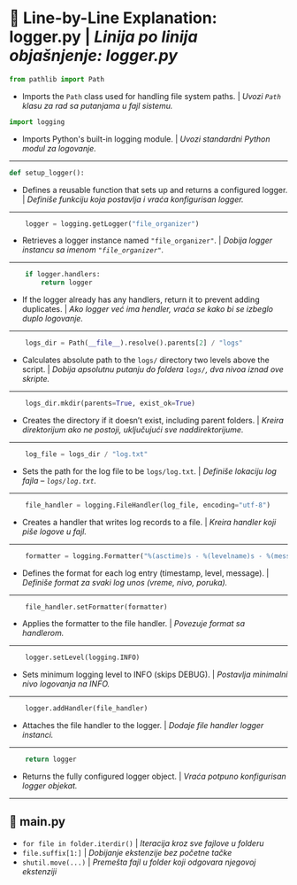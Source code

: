 # 📑 Line-by-Line Explanation: logger.py | _Linija po linija objašnjenje: logger.py_

```python
from pathlib import Path
```

- Imports the `Path` class used for handling file system paths. | _Uvozi `Path` klasu za rad sa putanjama u fajl sistemu._

```python
import logging
```

- Imports Python's built-in logging module. | _Uvozi standardni Python modul za logovanje._

---

```python
def setup_logger():
```

- Defines a reusable function that sets up and returns a configured logger. | _Definiše funkciju koja postavlja i vraća konfigurisan logger._

---

```python
    logger = logging.getLogger("file_organizer")
```

- Retrieves a logger instance named `"file_organizer"`. | _Dobija logger instancu sa imenom `"file_organizer"`._

---

```python
    if logger.handlers:
        return logger
```

- If the logger already has any handlers, return it to prevent adding duplicates. | _Ako logger već ima hendler, vraća se kako bi se izbeglo duplo logovanje._

---

```python
    logs_dir = Path(__file__).resolve().parents[2] / "logs"
```

- Calculates absolute path to the `logs/` directory two levels above the script. | _Dobija apsolutnu putanju do foldera `logs/`, dva nivoa iznad ove skripte._

---

```python
    logs_dir.mkdir(parents=True, exist_ok=True)
```

- Creates the directory if it doesn’t exist, including parent folders. | _Kreira direktorijum ako ne postoji, uključujući sve naddirektorijume._

---

```python
    log_file = logs_dir / "log.txt"
```

- Sets the path for the log file to be `logs/log.txt`. | _Definiše lokaciju log fajla – `logs/log.txt`._

---

```python
    file_handler = logging.FileHandler(log_file, encoding="utf-8")
```

- Creates a handler that writes log records to a file. | _Kreira handler koji piše logove u fajl._

---

```python
    formatter = logging.Formatter("%(asctime)s - %(levelname)s - %(message)s")
```

- Defines the format for each log entry (timestamp, level, message). | _Definiše format za svaki log unos (vreme, nivo, poruka)._

---

```python
    file_handler.setFormatter(formatter)
```

- Applies the formatter to the file handler. | _Povezuje format sa handlerom._

---

```python
    logger.setLevel(logging.INFO)
```

- Sets minimum logging level to INFO (skips DEBUG). | _Postavlja minimalni nivo logovanja na INFO._

---

```python
    logger.addHandler(file_handler)
```

- Attaches the file handler to the logger. | _Dodaje file handler logger instanci._

---

```python
    return logger
```

- Returns the fully configured logger object. | _Vraća potpuno konfigurisan logger objekat._

---

## 📄 main.py

- `for file in folder.iterdir()` | _Iteracija kroz sve fajlove u folderu_
- `file.suffix[1:]` | _Dobijanje ekstenzije bez početne tačke_
- `shutil.move(...)` | _Premešta fajl u folder koji odgovara njegovoj ekstenziji_
